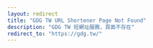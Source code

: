```yaml
---
layout: redirect
title: "GDG TW URL Shortener Page Not Found"
description: "GDG TW 短網址服務，頁面不存在"
redirect_to: "https://gdg.tw/"
---
```

